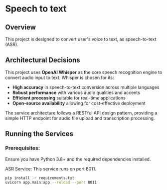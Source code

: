 # Speech to text

## Overview
This project is designed to convert user's voice to text, as speech-to-text (ASR).

## Architectural Decisions

This project uses **OpenAI Whisper** as the core speech recognition engine to convert audio input to text. Whisper is chosen for its:

- **High accuracy** in speech-to-text conversion across multiple languages
- **Robust performance** with various audio qualities and accents
- **Efficient processing** suitable for real-time applications
- **Open-source availability** allowing for cost-effective deployment

The service architecture follows a RESTful API design pattern, providing a simple HTTP endpoint for audio file upload and transcription processing.

## Running the Services

### Prerequisites:
Ensure you have Python 3.8+ and the required dependencies installed. 

ASR Service:
This service runs on port 8011.
```bash
pip install -r requirements.txt
uvicorn app.main:app --reload --port 8011
```
